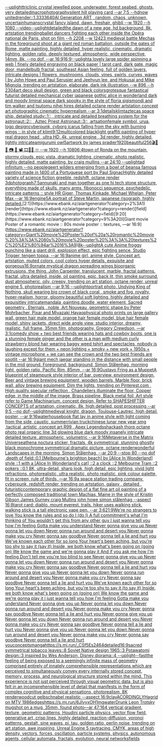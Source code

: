 [--uplight](https://www.ebank.nz/aiartgenerator?category=--uplight)[triclinic crystal jewelled pope, underwater, forest seabed, ghosts, very detailed](https://www.ebank.nz/aiartgenerator?category=triclinic%20crystal%20jewelled%20pope%2C%20underwater%2C%20forest%20seabed%2C%20ghosts%2C%20very%20detailed)[macrophotography](https://www.ebank.nz/aiartgenerator?category=macrophotography)[silent hill playing card --ar 7:5 --hd](https://www.ebank.nz/aiartgenerator?category=silent%20hill%20playing%20card%20--ar%207%3A5%20--hd)[now united](https://www.ebank.nz/aiartgenerator?category=now%20united)[render::1.3333](https://www.ebank.nz/aiartgenerator?category=render%3A%3A1.3333)[640](https://www.ebank.nz/aiartgenerator?category=640)[AI Generation ART , random, chaos, unknown, uncertain](https://www.ebank.nz/aiartgenerator?category=AI%20Generation%20ART%20%2C%20random%2C%20chaos%2C%20unknown%2C%20uncertain)[humans](https://www.ebank.nz/aiartgenerator?category=humans)[crystal fancy island, dawn, freshair, ghibli --w 1920 --h 1080 --video](https://www.ebank.nz/aiartgenerator?category=crystal%20fancy%20island%2C%20dawn%2C%20freshair%2C%20ghibli%20--w%201920%20--h%201080%20--video)[--uplight](https://www.ebank.nz/aiartgenerator?category=--uplight)[detailed](https://www.ebank.nz/aiartgenerator?category=detailed)[the dawn of a new age, hd background, 8k, artstation trending](https://www.ebank.nz/aiartgenerator?category=the%20dawn%20of%20a%20new%20age%2C%20hd%20background%2C%208k%2C%20artstation%20trending)[ballet dancers fighting each other inside the Opéra national de Paris, shot on film --h 2208 --w 1242](https://www.ebank.nz/aiartgenerator?category=ballet%20dancers%20fighting%20each%20other%20inside%20the%20Op%C3%A9ra%20national%20de%20Paris%2C%20shot%20on%20film%20--h%202208%20--w%201242)[3 medieval battle Mechas in the foreground shoot at a giant red roman battalion, outside the gates of Rome, matte painting, highly detailed, hyper realistic, cinematic, dramatic lighting, golden ratio, deeply textured, atmospheric, wide perspective, 14mm, 8k, --no dof, --ar 16:9](https://www.ebank.nz/aiartgenerator?category=3%20medieval%20battle%20Mechas%20in%20the%20foreground%20shoot%20at%20a%20giant%20red%20roman%20battalion%2C%20outside%20the%20gates%20of%20Rome%2C%20matte%20painting%2C%20highly%20detailed%2C%20hyper%20realistic%2C%20cinematic%2C%20dramatic%20lighting%2C%20golden%20ratio%2C%20deeply%20textured%2C%20atmospheric%2C%20wide%20perspective%2C%2014mm%2C%208k%2C%20--no%20dof%2C%20--ar%2016%3A9)[16:9](https://www.ebank.nz/aiartgenerator?category=16%3A9)[--uplight](https://www.ebank.nz/aiartgenerator?category=--uplight)[a lovely large spider spinning a web | finely detailed engraving on black paper | tarot card, dark gate, magic door, mandelbulb fractal, southeast Asian feeling, full of golden layers, intricate designs | flowers, mushrooms, clouds, vines, swirls, curves, waves | by John Howe and Paul Serusier and Jeehyun lee, and Hokusai and Mike Mignola, trending on artstation, elaborate, dark ink illustration --w 896 --h 2304](https://www.ebank.nz/aiartgenerator?category=a%20lovely%20large%20spider%20spinning%20a%20web%20%7C%20finely%20detailed%20engraving%20on%20black%20paper%20%7C%20tarot%20card%2C%20dark%20gate%2C%20magic%20door%2C%20mandelbulb%20fractal%2C%20southeast%20Asian%20feeling%2C%20full%20of%20golden%20layers%2C%20intricate%20designs%20%7C%20flowers%2C%20mushrooms%2C%20clouds%2C%20vines%2C%20swirls%2C%20curves%2C%20waves%20%7C%20by%20John%20Howe%20and%20Paul%20Serusier%20and%20Jeehyun%20lee%2C%20and%20Hokusai%20and%20Mike%20Mignola%2C%20trending%20on%20artstation%2C%20elaborate%2C%20dark%20ink%20illustration%20--w%20896%20--h%202304)[art deco skull design, green and black colors](https://www.ebank.nz/aiartgenerator?category=art%20deco%20skull%20design%2C%20green%20and%20black%20colors)[grotesque fantastical futurist detailed mechanical cyber japanese gothic alice in wonderland dark and moody liminal space dark spooky in the style of floria sigismondi and tim walker and tsutomu nihei hires detailed octane render artstation concept art photographic cinematic hyperrealism --ar 3:1](https://www.ebank.nz/aiartgenerator?category=grotesque%20fantastical%20futurist%20detailed%20mechanical%20cyber%20japanese%20gothic%20alice%20in%20wonderland%20dark%20and%20moody%20liminal%20space%20dark%20spooky%20in%20the%20style%20of%20floria%20sigismondi%20and%20tim%20walker%20and%20tsutomu%20nihei%20hires%20detailed%20octane%20render%20artstation%20concept%20art%20photographic%20cinematic%20hyperrealism%20--ar%203%3A1)[details](https://www.ebank.nz/aiartgenerator?category=details)[klimt](https://www.ebank.nz/aiartgenerator?category=klimt)[aztecas space ship, detailed study::1:: , intricate and detailed  breathing system for the astronaut::2:: , Aztec Priest Astronaut::3:: ,](https://www.ebank.nz/aiartgenerator?category=aztecas%20space%20ship%2C%20detailed%20study%3A%3A1%3A%3A%20%2C%20intricate%20and%20detailed%20%20breathing%20system%20for%20the%20astronaut%3A%3A2%3A%3A%20%2C%20Aztec%20Priest%20Astronaut%3A%3A3%3A%3A%20%2C)[artsation](https://www.ebank.nz/aiartgenerator?category=artsation)[female symbol, urua, logo design](https://www.ebank.nz/aiartgenerator?category=female%20symbol%2C%20urua%2C%20logo%20design)[cyberpunk, cyborg icarus falling from the sky with burning wings :: in style of klimt](https://www.ebank.nz/aiartgenerator?category=cyberpunk%2C%20cyborg%20icarus%20falling%20from%20the%20sky%20with%20burning%20wings%20%3A%3A%20in%20style%20of%20klimt)[9:12](https://www.ebank.nz/aiartgenerator?category=9%3A12)[multicolored blacklight graffiti painting of hyper real dragon head , ultra HD, 4k, unreal engine , 3d render, highly detailed, lightly intricate](https://www.ebank.nz/aiartgenerator?category=multicolored%20blacklight%20graffiti%20painting%20of%20hyper%20real%20dragon%20head%20%2C%20ultra%20HD%2C%204k%2C%20unreal%20engine%20%2C%203d%20render%2C%20highly%20detailed%2C%20lightly%20intricate)[amigurumi owl](https://www.ebank.nz/aiartgenerator?category=amigurumi%20owl)[5](https://www.ebank.nz/aiartgenerator?category=5)[artwork by james pradier](https://www.ebank.nz/aiartgenerator?category=artwork%20by%20james%20pradier)[1920](https://www.ebank.nz/aiartgenerator?category=1920)[beautiful](https://www.ebank.nz/aiartgenerator?category=beautiful)[256](https://www.ebank.nz/aiartgenerator?category=256)[🎬🌈📼 📷  🎥 📽 🎞🧬🌌 ♾️ --w 1920 --h 1080](https://www.ebank.nz/aiartgenerator?category=%F0%9F%8E%AC%F0%9F%8C%88%F0%9F%93%BC%20%F0%9F%93%B7%20%20%F0%9F%8E%A5%20%F0%9F%93%BD%20%F0%9F%8E%9E%F0%9F%A7%AC%F0%9F%8C%8C%20%E2%99%BE%EF%B8%8F%20--w%201920%20--h%201080)[6:4](https://www.ebank.nz/aiartgenerator?category=6%3A4)[town of Ronda on the mountain, stormy clouds, epic vista, dramatic lighting, cinematic, photo realistic, highly detailed, matte painting, by craig mullins --ar 24:10 --uplight](https://www.ebank.nz/aiartgenerator?category=town%20of%20Ronda%20on%20the%20mountain%2C%20stormy%20clouds%2C%20epic%20vista%2C%20dramatic%20lighting%2C%20cinematic%2C%20photo%20realistic%2C%20highly%20detailed%2C%20matte%20painting%2C%20by%20craig%20mullins%20--ar%2024%3A10%20--uplight)[ad infinitum --no people](https://www.ebank.nz/aiartgenerator?category=ad%20infinitum%20--no%20people)[geert wilders emerging from a bowl of beans](https://www.ebank.nz/aiartgenerator?category=geert%20wilders%20emerging%20from%20a%20bowl%20of%20beans)[a famous painting made in 1400 of a Portuguese port by Paul Signac](https://www.ebank.nz/aiartgenerator?category=a%20famous%20painting%20made%20in%201400%20of%20a%20Portuguese%20port%20by%20Paul%20Signac)[Highly detailed variety of science fiction greeble, redshift, octane render 3d](https://www.ebank.nz/aiartgenerator?category=Highly%20detailed%20variety%20of%20science%20fiction%20greeble%2C%20redshift%2C%20octane%20render%203d)[photograph](https://www.ebank.nz/aiartgenerator?category=photograph)[7:5](https://www.ebank.nz/aiartgenerator?category=7%3A5)[annunaki and man together as one hi tech stone structure, everything made of skulls, many arms, fibonocci sequence, psychedelic, intricate patterns :: style HR Giger, Thomas Kinkade, Michael Whelan, Peter Max   --ar 16:9](https://www.ebank.nz/aiartgenerator?category=annunaki%20and%20man%20together%20as%20one%20hi%20tech%20stone%20structure%2C%20everything%20made%20of%20skulls%2C%20many%20arms%2C%20fibonocci%20sequence%2C%20psychedelic%2C%20intricate%20patterns%20%3A%3A%20style%20HR%20Giger%2C%20Thomas%20Kinkade%2C%20Michael%20Whelan%2C%20Peter%20Max%20%20%20--ar%2016%3A9)[engine](https://www.ebank.nz/aiartgenerator?category=engine)[5](https://www.ebank.nz/aiartgenerator?category=5)[A portrait of Steve Martin, japanese risograph, highly detailed.](https://www.ebank.nz/aiartgenerator?category=A%20portrait%20of%20Steve%20Martin%2C%20japanese%20risograph%2C%20highly%20detailed.)[2:1](https://www.ebank.nz/aiartgenerator?category=2%3A1)[render](https://www.ebank.nz/aiartgenerator?category=render)[field](https://www.ebank.nz/aiartgenerator?category=field)[9:20](https://www.ebank.nz/aiartgenerator?category=9%3A20)[Giant movie Poster of a romantic movie :: 80s movie poster :: textures, —ar 16:9](https://www.ebank.nz/aiartgenerator?category=Giant%20movie%20Poster%20of%20a%20romantic%20movie%20%3A%3A%2080s%20movie%20poster%20%3A%3A%20textures%2C%20%E2%80%94ar%2016%3A9)[8k](https://www.ebank.nz/aiartgenerator?category=8k)[--uplight](https://www.ebank.nz/aiartgenerator?category=--uplight)[A cute Anime froggy punching like a giant drill, explosion effect, epic fighting sence, Studio Trigger, tengen toppa, --ar 16:9](https://www.ebank.nz/aiartgenerator?category=A%20cute%20Anime%20froggy%20punching%20like%20a%20giant%20drill%2C%20explosion%20effect%2C%20epic%20fighting%20sence%2C%20Studio%20Trigger%2C%20tengen%20toppa%2C%20--ar%2016%3A9)[anime girl, anime style, Concept art, artstation, muted colors, cool colors hyper details, exquisite and gorgeous](https://www.ebank.nz/aiartgenerator?category=anime%20girl%2C%20anime%20style%2C%20Concept%20art%2C%20artstation%2C%20muted%20colors%2C%20cool%20colors%20hyper%20details%2C%20exquisite%20and%20gorgeous)[16:9](https://www.ebank.nz/aiartgenerator?category=16%3A9)[ornate mystical dragon spreading wings bioorganic extrusions, the thing, John Carpenter, translucent, marble, fractal patterns, fractal, ultra detailed, inside, oil painting, epic, back lit, thin smoke surround, dust atmospheric, oily, creepy, trending on art station, octane render, unreal engine 5, photorealism --ar 9:16 --uplight](https://www.ebank.nz/aiartgenerator?category=ornate%20mystical%20dragon%20spreading%20wings%20bioorganic%20extrusions%2C%20the%20thing%2C%20John%20Carpenter%2C%20translucent%2C%20marble%2C%20fractal%20patterns%2C%20fractal%2C%20ultra%20detailed%2C%20inside%2C%20oil%20painting%2C%20epic%2C%20back%20lit%2C%20thin%20smoke%20surround%2C%20dust%20atmospheric%2C%20oily%2C%20creepy%2C%20trending%20on%20art%20station%2C%20octane%20render%2C%20unreal%20engine%205%2C%20photorealism%20--ar%209%3A16%20--uplight)[portrait photo, Undying King of Nothing, skull wearing big crown of black coral , smoke and fog, royalty, hyper-realism, horror, gloomy,beautiful  soft lighting, highly detailed and exquisitley intricate](https://www.ebank.nz/aiartgenerator?category=portrait%20photo%2C%20Undying%20King%20of%20Nothing%2C%20skull%20wearing%20big%20crown%20of%20black%20coral%20%2C%20smoke%20and%20fog%2C%20royalty%2C%20hyper-realism%2C%20horror%2C%20gloomy%2Cbeautiful%20%20soft%20lighting%2C%20highly%20detailed%20and%20exquisitley%20intricate)[mandala ,painting,doodle ,water element, Sacred geometry , Eternals , noble ,Art Nouveau ,geometric shape,by Peter Mohrbacher, Pixar and Miyazaki Hayao](https://www.ebank.nz/aiartgenerator?category=mandala%20%2Cpainting%2Cdoodle%20%2Cwater%20element%2C%20Sacred%20geometry%20%2C%20Eternals%20%2C%20noble%20%2CArt%20Nouveau%20%2Cgeometric%20shape%2Cby%20Peter%20Mohrbacher%2C%20Pixar%20and%20Miyazaki%20Hayao)[physical photo prints on large gallery wall, green hair male model, orange hair female model, blue hair female model, shiny jackets, direct wide angle view, studio interior, dreamy, realistic, full frame, 35mm film, photography, Gregory Crewdson, —ar 3:1](https://www.ebank.nz/aiartgenerator?category=physical%20photo%20prints%20on%20large%20gallery%20wall%2C%20green%20hair%20male%20model%2C%20orange%20hair%20female%20model%2C%20blue%20hair%20female%20model%2C%20shiny%20jackets%2C%20direct%20wide%20angle%20view%2C%20studio%20interior%2C%20dreamy%2C%20realistic%2C%20full%20frame%2C%2035mm%20film%2C%20photography%2C%20Gregory%20Crewdson%2C%20%E2%80%94ar%203%3A1)[comedy show + two best friends wearing hats and cowboy boots, one is a stunning female ginger and the other is a man with medium curly strawberry blond hair wearing baggy weed tshirt and spectacles, nobody is laughing except for them + neon lighting + smoky + new york + 1950s + vintage microphone + we can see the crown and the two best friends are spotlit --ar 16:9](https://www.ebank.nz/aiartgenerator?category=comedy%20show%20%2B%20two%20best%20friends%20wearing%20hats%20and%20cowboy%20boots%2C%20one%20is%20a%20stunning%20female%20ginger%20and%20the%20other%20is%20a%20man%20with%20medium%20curly%20strawberry%20blond%20hair%20wearing%20baggy%20weed%20tshirt%20and%20spectacles%2C%20nobody%20is%20laughing%20except%20for%20them%20%2B%20neon%20lighting%20%2B%20smoky%20%2B%20new%20york%20%2B%201950s%20%2B%20vintage%20microphone%20%2B%20we%20can%20see%20the%20crown%20and%20the%20two%20best%20friends%20are%20spotlit%20--ar%2016%3A9)[giant mech jaegar standing in the distance with small people in the mid ground. Foreground, background, Simon Stålenhag, morning light, golden ratio, Pacific Rim, 85mm, --ar 16:9](https://www.ebank.nz/aiartgenerator?category=giant%20mech%20jaegar%20standing%20in%20the%20distance%20with%20small%20people%20in%20the%20mid%20ground.%20Foreground%2C%20background%2C%20Simon%20St%C3%A5lenhag%2C%20morning%20light%2C%20golden%20ratio%2C%20Pacific%20Rim%2C%2085mm%2C%20--ar%2016%3A9)[Gustavo Fring as a Muppet](https://www.ebank.nz/aiartgenerator?category=Gustavo%20Fring%20as%20a%20Muppet)[A blueprint of steampunk style interior of bar,  overview, environment  design,  Beer and vintage brewing equipment, wooden barrels,  Marble floor, brick wall, alloy brewing equipment, Dim the lights, trending on Pinterest.com  , High quality specular reflection ,  Chandeliers illuminate the floor, Copper  edge, in the middle of the image, Brass pipeline,  Black metal foil,  Art style refer to Game Machinarium.  concept design, Refer to SHAPESHIFTER CONCEPTS  of artstation, cinematic,  8k, high detailed,  post processing    --ar 9:5   --no dof](https://www.ebank.nz/aiartgenerator?category=A%20blueprint%20of%20steampunk%20style%20interior%20of%20bar%2C%20%20overview%2C%20environment%20%20design%2C%20%20Beer%20and%20vintage%20brewing%20equipment%2C%20wooden%20barrels%2C%20%20Marble%20floor%2C%20brick%20wall%2C%20alloy%20brewing%20equipment%2C%20Dim%20the%20lights%2C%20trending%20on%20Pinterest.com%20%20%2C%20High%20quality%20specular%20reflection%20%2C%20%20Chandeliers%20illuminate%20the%20floor%2C%20Copper%20%20edge%2C%20in%20the%20middle%20of%20the%20image%2C%20Brass%20pipeline%2C%20%20Black%20metal%20foil%2C%20%20Art%20style%20refer%20to%20Game%20Machinarium.%20%20concept%20design%2C%20Refer%20to%20SHAPESHIFTER%20CONCEPTS%20%20of%20artstation%2C%20cinematic%2C%20%208k%2C%20high%20detailed%2C%20%20post%20processing%20%20%20%20--ar%209%3A5%20%20%20--no%20dof)[--uplight](https://www.ebank.nz/aiartgenerator?category=--uplight)[medieval knight, dragon, Toulouse-Lautrec, high detail, poster, --ar 9:16](https://www.ebank.nz/aiartgenerator?category=medieval%20knight%2C%20dragon%2C%20Toulouse-Lautrec%2C%20high%20detail%2C%20poster%2C%20--ar%209%3A16)[waterhouse](https://www.ebank.nz/aiartgenerator?category=waterhouse)[book flat lay in anime style with light coming from the side, caustic, summer](https://www.ebank.nz/aiartgenerator?category=book%20flat%20lay%20in%20anime%20style%20with%20light%20coming%20from%20the%20side%2C%20caustic%2C%20summer)[rivian truck](https://www.ebank.nz/aiartgenerator?category=rivian%20truck)[chinese lunar new year smg ,tactical ,artistic ,concept art,R99 , Apex Legends](https://www.ebank.nz/aiartgenerator?category=chinese%20lunar%20new%20year%20smg%20%2Ctactical%20%2Cartistic%20%2Cconcept%20art%2CR99%20%2C%20Apex%20Legends)[shack](https://www.ebank.nz/aiartgenerator?category=shack)[ash thorp octane photo real organic line 3d glowing blue dark moody insanely intricate detailed texture, atmospheric, volumetric --ar 9:16](https://www.ebank.nz/aiartgenerator?category=ash%20thorp%20octane%20photo%20real%20organic%20line%203d%20glowing%20blue%20dark%20moody%20insanely%20intricate%20detailed%20texture%2C%20atmospheric%2C%20volumetric%20--ar%209%3A16)[Metaverse in the Matrix Universe](https://www.ebank.nz/aiartgenerator?category=Metaverse%20in%20the%20Matrix%20Universe)[athena noctura sticker, fractals, 4k symmetrical, stunning ghostly black monochrome symmetrical dramatic picture, octane render](https://www.ebank.nz/aiartgenerator?category=athena%20noctura%20sticker%2C%20fractals%2C%204k%20symmetrical%2C%20stunning%20ghostly%20black%20monochrome%20symmetrical%20dramatic%20picture%2C%20octane%20render)[wonderful Landscapes in the morning, Simon Stålenhag, --ar 20:9 --stop 80 --no dof ,depth of field](https://www.ebank.nz/aiartgenerator?category=wonderful%20Landscapes%20in%20the%20morning%2C%20Simon%20St%C3%A5lenhag%2C%20--ar%2020%3A9%20--stop%2080%20--no%20dof%20%2Cdepth%20of%20field)[::0.1 [Melbourne's brighton beach] by [Alice In Wonderland] style ::1 with a [Alice In Wonderland's cat] ::2 a clock ::2 Melbourne Tram ::2 pokers ::0.1 8K, ultra-detail, sharp look, high detail, epic lighting, vivid light refractions, photorealistic, ultra realistic, photo realistic, pink colour palette, fit in screen, rule of thirds, —ar 16:9](https://www.ebank.nz/aiartgenerator?category=%3A%3A0.1%20%5BMelbourne%27s%20brighton%20beach%5D%20by%20%5BAlice%20In%20Wonderland%5D%20style%20%3A%3A1%20with%20a%20%5BAlice%20In%20Wonderland%27s%20cat%5D%20%3A%3A2%20a%20clock%20%3A%3A2%20Melbourne%20Tram%20%3A%3A2%20pokers%20%3A%3A0.1%208K%2C%20ultra-detail%2C%20sharp%20look%2C%20high%20detail%2C%20epic%20lighting%2C%20vivid%20light%20refractions%2C%20photorealistic%2C%20ultra%20realistic%2C%20photo%20realistic%2C%20pink%20colour%20palette%2C%20fit%20in%20screen%2C%20rule%20of%20thirds%2C%20%E2%80%94ar%2016%3A9)[a space station trading company, cyberpunk, redshift render, trending on artstation, galaxy , detailed , futuristic](https://www.ebank.nz/aiartgenerator?category=a%20space%20station%20trading%20company%2C%20cyberpunk%2C%20redshift%20render%2C%20trending%20on%20artstation%2C%20galaxy%20%2C%20detailed%20%2C%20futuristic)[contemporary graphic design of a flat fine art oil painting of a perfectly composed traditional town Machias, Maine in the style of Kristin Gibson James Gurney craig Mullins john howe simon stålenhag --aspect 16:8](https://www.ebank.nz/aiartgenerator?category=contemporary%20graphic%20design%20of%20a%20flat%20fine%20art%20oil%20painting%20of%20a%20perfectly%20composed%20traditional%20town%20Machias%2C%20Maine%20in%20the%20style%20of%20Kristin%20Gibson%20James%20Gurney%20craig%20Mullins%20john%20howe%20simon%20st%C3%A5lenhag%20--aspect%2016%3A8)[tarot card: diablo. mount everest. trails. hiker uses walking stick. walking stick is a tall electronic vape pen. --ar 3:6](https://www.ebank.nz/aiartgenerator?category=tarot%20card%3A%20diablo.%20mount%20everest.%20trails.%20hiker%20uses%20walking%20stick.%20walking%20stick%20is%20a%20tall%20electronic%20vape%20pen.%20--ar%203%3A6)[21:9](https://www.ebank.nz/aiartgenerator?category=21%3A9)[We're no strangers to love You know the rules and so do I (do I) A full commitment's what I'm thinking of You wouldn't get this from any other guy I just wanna tell you how I'm feeling Gotta make you understand Never gonna give you up Never gonna let you down Never gonna run around and desert you Never gonna make you cry Never gonna say goodbye Never gonna tell a lie and hurt you We've known each other for so long Your heart's been aching, but you're too shy to say it (say it) Inside, we both know what's been going on (going on) We know the game and we're gonna play it And if you ask me how I'm feeling Don't tell me you're too blind to see Never gonna give you up Never gonna let you down Never gonna run around and desert you Never gonna make you cry Never gonna say goodbye Never gonna tell a lie and hurt you Never gonna give you up Never gonna let you down Never gonna run around and desert you Never gonna make you cry Never gonna say goodbye Never gonna tell a lie and hurt you We've known each other for so long Your heart's been aching, but you're too shy to say it (to say it) Inside, we both know what's been going on (going on) We know the game and we're gonna play it I just wanna tell you how I'm feeling Gotta make you understand Never gonna give you up Never gonna let you down Never gonna run around and desert you Never gonna make you cry Never gonna say goodbye Never gonna tell a lie and hurt you Never gonna give you up Never gonna let you down Never gonna run around and desert you Never gonna make you cry Never gonna say goodbye Never gonna tell a lie and hurt you Never gonna give you up Never gonna let you down Never gonna run around and desert you Never gonna make you cry Never gonna say goodbye Never gonna tell a lie and hurt you](https://www.ebank.nz/aiartgenerator?category=We%27re%20no%20strangers%20to%20love%20You%20know%20the%20rules%20and%20so%20do%20I%20%28do%20I%29%20A%20full%20commitment%27s%20what%20I%27m%20thinking%20of%20You%20wouldn%27t%20get%20this%20from%20any%20other%20guy%20I%20just%20wanna%20tell%20you%20how%20I%27m%20feeling%20Gotta%20make%20you%20understand%20Never%20gonna%20give%20you%20up%20Never%20gonna%20let%20you%20down%20Never%20gonna%20run%20around%20and%20desert%20you%20Never%20gonna%20make%20you%20cry%20Never%20gonna%20say%20goodbye%20Never%20gonna%20tell%20a%20lie%20and%20hurt%20you%20We%27ve%20known%20each%20other%20for%20so%20long%20Your%20heart%27s%20been%20aching%2C%20but%20you%27re%20too%20shy%20to%20say%20it%20%28say%20it%29%20Inside%2C%20we%20both%20know%20what%27s%20been%20going%20on%20%28going%20on%29%20We%20know%20the%20game%20and%20we%27re%20gonna%20play%20it%20And%20if%20you%20ask%20me%20how%20I%27m%20feeling%20Don%27t%20tell%20me%20you%27re%20too%20blind%20to%20see%20Never%20gonna%20give%20you%20up%20Never%20gonna%20let%20you%20down%20Never%20gonna%20run%20around%20and%20desert%20you%20Never%20gonna%20make%20you%20cry%20Never%20gonna%20say%20goodbye%20Never%20gonna%20tell%20a%20lie%20and%20hurt%20you%20Never%20gonna%20give%20you%20up%20Never%20gonna%20let%20you%20down%20Never%20gonna%20run%20around%20and%20desert%20you%20Never%20gonna%20make%20you%20cry%20Never%20gonna%20say%20goodbye%20Never%20gonna%20tell%20a%20lie%20and%20hurt%20you%20We%27ve%20known%20each%20other%20for%20so%20long%20Your%20heart%27s%20been%20aching%2C%20but%20you%27re%20too%20shy%20to%20say%20it%20%28to%20say%20it%29%20Inside%2C%20we%20both%20know%20what%27s%20been%20going%20on%20%28going%20on%29%20We%20know%20the%20game%20and%20we%27re%20gonna%20play%20it%20I%20just%20wanna%20tell%20you%20how%20I%27m%20feeling%20Gotta%20make%20you%20understand%20Never%20gonna%20give%20you%20up%20Never%20gonna%20let%20you%20down%20Never%20gonna%20run%20around%20and%20desert%20you%20Never%20gonna%20make%20you%20cry%20Never%20gonna%20say%20goodbye%20Never%20gonna%20tell%20a%20lie%20and%20hurt%20you%20Never%20gonna%20give%20you%20up%20Never%20gonna%20let%20you%20down%20Never%20gonna%20run%20around%20and%20desert%20you%20Never%20gonna%20make%20you%20cry%20Never%20gonna%20say%20goodbye%20Never%20gonna%20tell%20a%20lie%20and%20hurt%20you%20Never%20gonna%20give%20you%20up%20Never%20gonna%20let%20you%20down%20Never%20gonna%20run%20around%20and%20desert%20you%20Never%20gonna%20make%20you%20cry%20Never%20gonna%20say%20goodbye%20Never%20gonna%20tell%20a%20lie%20and%20hurt%20you)[concepts](https://www.ebank.nz/aiartgenerator?category=concepts)[manga](https://www.ebank.nz/aiartgenerator?category=manga)[<https://s.mj.run/_CSf5Es2464>](https://www.ebank.nz/aiartgenerator?category=%3Chttps%3A//s.mj.run/_CSf5Es2464%3E)[detailed](https://www.ebank.nz/aiartgenerator?category=detailed)[16:9](https://www.ebank.nz/aiartgenerator?category=16%3A9)[sacred symmetrical tobacco leaves::8 Soviet Native design 1965::3 Potawatomi design::3 inspired by Wes Anderson, Disney diorama::4 --uplight](https://www.ebank.nz/aiartgenerator?category=sacred%20symmetrical%20tobacco%20leaves%3A%3A8%20Soviet%20Native%20design%201965%3A%3A3%20Potawatomi%20design%3A%3A3%20inspired%20by%20Wes%20Anderson%2C%20Disney%20diorama%3A%3A4%20--uplight)[--fast](https://www.ebank.nz/aiartgenerator?category=--fast)[the feeling of being exposed to a seemingly infinite mass of geometry comprised entirely of innately comprehensible representations which are perceived to simultaneously convey every internally stored concept, memory, process, and neurological structure stored within the mind. This experience is not just perceived through visual geometric data, but is also felt in an incomprehensible level of detail that manifests in the form of complex cognitive and physical sensations, photorealism, 8K render](https://www.ebank.nz/aiartgenerator?category=the%20feeling%20of%20being%20exposed%20to%20a%20seemingly%20infinite%20mass%20of%20geometry%20comprised%20entirely%20of%20innately%20comprehensible%20representations%20which%20are%20perceived%20to%20simultaneously%20convey%20every%20internally%20stored%20concept%2C%20memory%2C%20process%2C%20and%20neurological%20structure%20stored%20within%20the%20mind.%20This%20experience%20is%20not%20just%20perceived%20through%20visual%20geometric%20data%2C%20but%20is%20also%20felt%20in%20an%20incomprehensible%20level%20of%20detail%20that%20manifests%20in%20the%20form%20of%20complex%20cognitive%20and%20physical%20sensations%2C%20photorealism%2C%208K%20render)[woodcut gelbschnabel realistic --aspect 16:9](https://www.ebank.nz/aiartgenerator?category=woodcut%20gelbschnabel%20realistic%20--aspect%2016%3A9)[clay](https://www.ebank.nz/aiartgenerator?category=clay)[ACORDINGLY](https://www.ebank.nz/aiartgenerator?category=ACORDINGLY)[Hagrid on MTV 1986](https://www.ebank.nz/aiartgenerator?category=Hagrid%20on%20MTV%201986)[edges](https://www.ebank.nz/aiartgenerator?category=edges)[<https://s.mj.run/6JIvyxOH1mg>](https://www.ebank.nz/aiartgenerator?category=%3Chttps%3A//s.mj.run/6JIvyxOH1mg%3E)[water](https://www.ebank.nz/aiartgenerator?category=water)[Drunk Leon Trotsky mugshot on a mug, 35mm, found photo](https://www.ebank.nz/aiartgenerator?category=Drunk%20Leon%20Trotsky%20mugshot%20on%20a%20mug%2C%2035mm%2C%20found%20photo)[—ar 47:164 vertical gradient, texture, geometric patterns, Houdini particle physics, vector flow field, generative art, crisp lines, highly detailed, reaction-diffusion, voronoi patterns, gestalt, sine waves, pi, tau, golden ratio, perlin noise, trending on art station, awe inspiring, Unreal Engine 5 raytracing, CMYK, areas of high density, vectors, forces, oscillation, particle systems, physics, autonomous agents, cellular automata, fractals, evolution, neural networks](https://www.ebank.nz/aiartgenerator?category=%E2%80%94ar%2047%3A164%20vertical%20gradient%2C%20texture%2C%20geometric%20patterns%2C%20Houdini%20particle%20physics%2C%20vector%20flow%20field%2C%20generative%20art%2C%20crisp%20lines%2C%20highly%20detailed%2C%20reaction-diffusion%2C%20voronoi%20patterns%2C%20gestalt%2C%20sine%20waves%2C%20pi%2C%20tau%2C%20golden%20ratio%2C%20perlin%20noise%2C%20trending%20on%20art%20station%2C%20awe%20inspiring%2C%20Unreal%20Engine%205%20raytracing%2C%20CMYK%2C%20areas%20of%20high%20density%2C%20vectors%2C%20forces%2C%20oscillation%2C%20particle%20systems%2C%20physics%2C%20autonomous%20agents%2C%20cellular%20automata%2C%20fractals%2C%20evolution%2C%20neural%20networks)[fields](https://www.ebank.nz/aiartgenerator?category=fields)